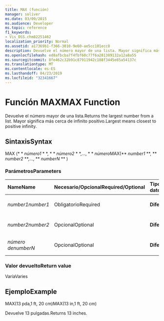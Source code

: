 ```yaml
---
title: MAX (función)
manager: soliver
ms.date: 03/09/2015
ms.audience: Developer
ms.topic: reference
f1_keywords:
- Vis_DSS.chm82251462
localization_priority: Normal
ms.assetid: a17369b1-f366-3010-9e60-ae5cc101ecc8
description: Devuelve el número mayor de una lista. Mayor significa más cerca de infinito positivo.
ms.openlocfilehash: ed8afbcba7f4fbf60c77f6a281389132a12a8a55
ms.sourcegitcommit: 8fe462c32b91c87911942c188f3445e85a54137c
ms.translationtype: MT
ms.contentlocale: es-ES
ms.lasthandoff: 04/23/2019
ms.locfileid: "32341667"
---
```

# <a name="max-function"></a><span data-ttu-id="4d4d0-104">Función MAX</span><span class="sxs-lookup"><span data-stu-id="4d4d0-104">MAX Function</span></span>

<span data-ttu-id="4d4d0-105">Devuelve el número mayor de una lista.</span><span class="sxs-lookup"><span data-stu-id="4d4d0-105">Returns the largest number from a list.</span></span> <span data-ttu-id="4d4d0-106">Mayor significa más cerca de infinito positivo.</span><span class="sxs-lookup"><span data-stu-id="4d4d0-106">Largest means closest to positive infinity.</span></span>
  
## <a name="syntax"></a><span data-ttu-id="4d4d0-107">Sintaxis</span><span class="sxs-lookup"><span data-stu-id="4d4d0-107">Syntax</span></span>

<span data-ttu-id="4d4d0-108">MAX (\* \* *número1* \* \*, \* \* *número2* \* \*,..., \* \* *número*</span><span class="sxs-lookup"><span data-stu-id="4d4d0-108">MAX(\*\* *number1* \*\*, \*\* *number2* \*\*,..., \*\* *numberN* \*\* )</span></span> 
  
### <a name="parameters"></a><span data-ttu-id="4d4d0-109">Parámetros</span><span class="sxs-lookup"><span data-stu-id="4d4d0-109">Parameters</span></span>

|<span data-ttu-id="4d4d0-110">**Name**</span><span class="sxs-lookup"><span data-stu-id="4d4d0-110">**Name**</span></span>|<span data-ttu-id="4d4d0-111">**Necesario/Opcional**</span><span class="sxs-lookup"><span data-stu-id="4d4d0-111">**Required/Optional**</span></span>|<span data-ttu-id="4d4d0-112">**Tipo de datos**</span><span class="sxs-lookup"><span data-stu-id="4d4d0-112">**Data Type**</span></span>|<span data-ttu-id="4d4d0-113">**Descripción**</span><span class="sxs-lookup"><span data-stu-id="4d4d0-113">**Description**</span></span>|
|:-----|:-----|:-----|:-----|
| <span data-ttu-id="4d4d0-114">_number1_</span><span class="sxs-lookup"><span data-stu-id="4d4d0-114">_number1_</span></span> <br/> |<span data-ttu-id="4d4d0-115">Obligatorio</span><span class="sxs-lookup"><span data-stu-id="4d4d0-115">Required</span></span>  <br/> |<span data-ttu-id="4d4d0-116">**Diferencias**</span><span class="sxs-lookup"><span data-stu-id="4d4d0-116">**Varies**</span></span> <br/> |<span data-ttu-id="4d4d0-117">El primer número de la lista.</span><span class="sxs-lookup"><span data-stu-id="4d4d0-117">The first number in the list.</span></span>  <br/> |
| <span data-ttu-id="4d4d0-118">_number2_</span><span class="sxs-lookup"><span data-stu-id="4d4d0-118">_number2_</span></span> <br/> |<span data-ttu-id="4d4d0-119">Opcional</span><span class="sxs-lookup"><span data-stu-id="4d4d0-119">Optional</span></span>  <br/> |<span data-ttu-id="4d4d0-120">**Diferencias**</span><span class="sxs-lookup"><span data-stu-id="4d4d0-120">**Varies**</span></span> <br/> | <span data-ttu-id="4d4d0-121">El segundo número de la lista.</span><span class="sxs-lookup"><span data-stu-id="4d4d0-121">The second number in the list.</span></span>  <br/> |
| <span data-ttu-id="4d4d0-122">_número de_</span><span class="sxs-lookup"><span data-stu-id="4d4d0-122">_numberN_</span></span> <br/> |<span data-ttu-id="4d4d0-123">Opcional</span><span class="sxs-lookup"><span data-stu-id="4d4d0-123">Optional</span></span>  <br/> |<span data-ttu-id="4d4d0-124">**Diferencias**</span><span class="sxs-lookup"><span data-stu-id="4d4d0-124">**Varies**</span></span> <br/> |<span data-ttu-id="4d4d0-125">El número n de la lista.</span><span class="sxs-lookup"><span data-stu-id="4d4d0-125">The nth number in the list.</span></span>  <br/> |
   
### <a name="return-value"></a><span data-ttu-id="4d4d0-126">Valor devuelto</span><span class="sxs-lookup"><span data-stu-id="4d4d0-126">Return value</span></span>

<span data-ttu-id="4d4d0-127">Varía</span><span class="sxs-lookup"><span data-stu-id="4d4d0-127">Varies</span></span>
  
## <a name="example"></a><span data-ttu-id="4d4d0-128">Ejemplo</span><span class="sxs-lookup"><span data-stu-id="4d4d0-128">Example</span></span>

<span data-ttu-id="4d4d0-129">MAX(13 pda,1 ft, 20 cm)</span><span class="sxs-lookup"><span data-stu-id="4d4d0-129">MAX(13 in,1 ft, 20 cm)</span></span> 
  
<span data-ttu-id="4d4d0-130">Devuelve 13 pulgadas.</span><span class="sxs-lookup"><span data-stu-id="4d4d0-130">Returns 13 inches.</span></span> 
  

